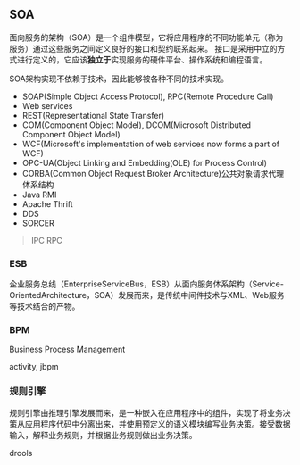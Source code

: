 
## SOA
面向服务的架构（SOA）是一个组件模型，它将应用程序的不同功能单元（称为服务）通过这些服务之间定义良好的接口和契约联系起来。
接口是采用中立的方式进行定义的，它应该**独立于**实现服务的硬件平台、操作系统和编程语言。


SOA架构实现不依赖于技术，因此能够被各种不同的技术实现。

* SOAP(Simple Object Access Protocol), RPC(Remote Procedure Call)
* Web services
* REST(Representational State Transfer)
* COM(Component Object Model), DCOM(Microsoft Distributed Component Object Model)
* WCF(Microsoft's implementation of web services now forms a part of WCF)
* OPC-UA(Object Linking and Embedding(OLE) for Process Control)
* CORBA(Common Object Request Broker Architecture)公共对象请求代理体系结构
* Java RMI
* Apache Thrift
* DDS
* SORCER

> IPC RPC

### ESB
企业服务总线（EnterpriseServiceBus，ESB）从面向服务体系架构（Service-OrientedArchitecture，SOA）发展而来，是传统中间件技术与XML、Web服务等技术结合的产物。

### BPM
Business Process Management

activity, jbpm

### 规则引擎
规则引擎由推理引擎发展而来，是一种嵌入在应用程序中的组件，实现了将业务决策从应用程序代码中分离出来，并使用预定义的语义模块编写业务决策。接受数据输入，解释业务规则，并根据业务规则做出业务决策。

drools